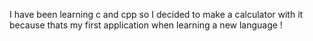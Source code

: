 I have been learning c and cpp so I decided to make a calculator with it because thats my first application when learning a new language !
